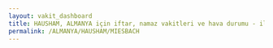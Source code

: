 ```yaml
---
layout: vakit_dashboard
title: HAUSHAM, ALMANYA için iftar, namaz vakitleri ve hava durumu - ilçe/eyalet seç
permalink: /ALMANYA/HAUSHAM/MIESBACH
---
```


<script type="text/javascript">
  var GLOBAL_COUNTRY = 'ALMANYA';
  var GLOBAL_CITY = 'HAUSHAM';
  var GLOBAL_STATE = 'MIESBACH';
  var lat = 72;
  var lon = 21;
</script>
